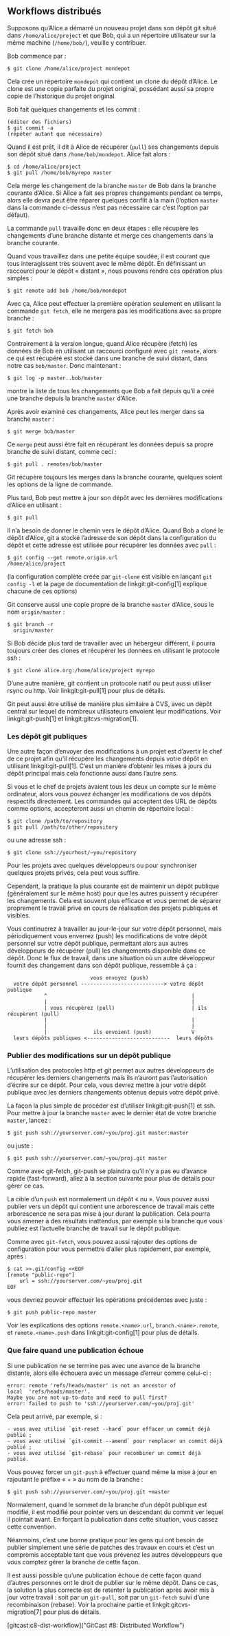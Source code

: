 ## Workflows distribués ##

Supposons qu’Alice a démarré un nouveau projet dans son dépôt git
situé dans `/home/alice/project` et que Bob, qui a un répertoire
utilisateur sur la même machine (`/home/bob/`), veuille y
contribuer.

Bob commence par :

    $ git clone /home/alice/project mondepot

Cela crée un répertoire `mondepot` qui contient un clone du dépôt
d’Alice. Le clone est une copie parfaite du projet original,
possédant aussi sa propre copie de l’historique du projet original.

Bob fait quelques changements et les commit :

    (éditer des fichiers)
    $ git commit -a
    (répéter autant que nécessaire)

Quand il est prêt, il dit à Alice de récupérer (`pull`) ses changements
depuis son dépôt situé dans `/home/bob/mondepot`. Alice fait alors :

    $ cd /home/alice/project
    $ git pull /home/bob/myrepo master

Cela merge les changement de la branche `master` de Bob dans la branche
courante d’Alice. Si Alice a fait ses propres changements pendant ce temps,
alors elle devra peut être réparer quelques conflit à la main (l’option
`master` dans la commande ci-dessus n’est pas nécessaire car c’est
l’option par défaut).

La commande `pull` travaille donc en deux étapes : elle récupère les changements
d’une branche distante et merge ces changements dans la branche courante.

Quand vous travaillez dans une petite équipe soudée, il est courant
que tous interagissent très souvent avec le même dépôt. En définissant un
raccourci pour le dépôt « distant », nous pouvons rendre ces opération plus
simples :

    $ git remote add bob /home/bob/mondepot

Avec ça, Alice peut effectuer la première opération seulement en
utilisant la commande `git fetch`, elle ne mergera pas les modifications
avec sa propre branche :

    $ git fetch bob

Contrairement à la version longue, quand Alice récupère (fetch) les
données de Bob en utilisant un raccourci configuré avec `git remote`,
alors ce qui est récupéré est stocké dans une branche de suivi distant,
dans notre cas `bob/master`. Donc maintenant :

    $ git log -p master..bob/master

montre la liste de tous les changements que Bob a fait depuis qu’il a créé
une branche depuis la branche `master` d’Alice.

Après avoir examiné ces changements, Alice peut les merger dans sa branche
`master` :

    $ git merge bob/master

Ce `merge` peut aussi être fait en récupérant les données depuis
sa propre branche de suivi distant, comme ceci :

    $ git pull . remotes/bob/master

Git récupère toujours les merges dans la branche courante,
quelques soient les options de la ligne de commande.

Plus tard, Bob peut mettre à jour son dépôt avec les dernières
modifications d’Alice en utilisant :

    $ git pull

Il n’a besoin de donner le chemin vers le dépôt d’Alice. Quand Bob a cloné
le dépôt d’Alice, git a stocké l’adresse de son dépôt dans la configuration
du dépôt et cette adresse est utilisée pour récupérer les données avec `pull` :

    $ git config --get remote.origin.url
    /home/alice/project

(la configuration complète créée par `git-clone` est visible en lançant
`git config -l` et la page de documentation de linkgit:git-config[1]
explique chacune de ces options)

Git conserve aussi une copie propre de la branche `master` d’Alice,
sous le nom `origin/master` :

    $ git branch -r
      origin/master

Si Bob décide plus tard de travailler avec un hébergeur différent,
il pourra toujours créer des clones et récupérer les données en utilisant
le protocole ssh :

    $ git clone alice.org:/home/alice/project myrepo

D’une autre manière, git contient un protocole natif ou peut aussi utiliser
rsync ou http. Voir linkgit:git-pull[1] pour plus de détails.

Git peut aussi être utilisé de manière plus similaire à CVS, avec un dépôt
central sur lequel de nombreux utilisateurs envoient leur modifications.
Voir linkgit:git-push[1] et linkgit:gitcvs-migration[1].

### Les dépôt git publiques ###

Une autre façon d’envoyer des modifications à un projet est d’avertir
le chef de ce projet afin qu’il récupère les changements depuis votre
dépôt en utilisant linkgit:git-pull[1]. C’est un manière d’obtenir les
mises à jours du dépôt principal mais cela fonctionne aussi dans
l’autre sens.

Si vous et le chef de projets avaient tous les deux un compte sur le même
ordinateur, alors vous pouvez échanger les modifications de vos dépôts
respectifs directement. Les commandes qui acceptent des URL de dépôts
comme options, accepteront aussi un chemin de répertoire local :

    $ git clone /path/to/repository
    $ git pull /path/to/other/repository

ou une adresse ssh :

    $ git clone ssh://yourhost/~you/repository

Pour les projets avec quelques développeurs ou pour synchroniser quelques
projets privés, cela peut vous suffire.

Cependant, la pratique la plus courante est de maintenir un dépôt publique
(généralement sur le même host) pour que les autres puissent y récupérer les
changements. Cela est souvent plus efficace et vous permet de séparer
proprement le travail privé en cours de réalisation des projets publiques
et visibles.

Vous continuerez à travailler au jour-le-jour sur votre dépôt personnel,
mais périodiquement vous enverrez (push) les modifications de votre
dépôt personnel sur votre dépôt publique, permettant alors aux autres
développeurs de récupérer (pull) les changements disponible dans ce dépôt.
Donc le flux de travail, dans une situation où un autre développeur 
fournit des changement dans son dépôt publique, ressemble à ça :

                               vous envoyez (push)
      votre dépôt personnel ---------------------------> votre dépôt publique
                ^                                               |
                |                                               |
                | vous récupérez (pull)                         | ils récupèrent (pull)
                |                                               |
                |                                               |
                |               ils envoient (push)             V
      leurs dépôts publiques <---------------------------  leurs dépôts
      


### Publier des modifications sur un dépôt publique ###

L’utilisation des protocoles http et git permet aux autres développeurs
de récupérer les derniers changements mais ils n’auront pas l’autorisation
d’écrire sur ce dépôt. Pour cela, vous devrez mettre à jour votre dépôt
publique avec les derniers changements obtenus depuis votre dépôt privé.

La façon la plus simple de procéder est d’utiliser linkgit:git-push[1] et ssh.
Pour mettre à jour la branche `master` avec le dernier état de votre branche
`master`, lancez :

    $ git push ssh://yourserver.com/~you/proj.git master:master

ou juste :

    $ git push ssh://yourserver.com/~you/proj.git master

Comme avec git-fetch, git-push se plaindra qu’il n’y a pas eu d’avance rapide
(fast-forward), allez à la section suivante pour plus de détails pour gérer
ce cas.

La cible d’un `push` est normalement un dépôt « nu ». Vous pouvez aussi publier
vers un dépôt qui contient une arborescence de travail mais cette arborescence
ne sera pas mise à jour durant la publication. Cela pourra vous amener à des
résultats inattendus, par exemple si la branche que vous publiez est l’actuelle
branche de travail sur le dépôt publique.

Comme avec `git-fetch`, vous pouvez aussi rajouter des options de configuration
pour vous permettre d’aller plus rapidement, par exemple, après :

    $ cat >>.git/config <<EOF
    [remote "public-repo"]
    	url = ssh://yourserver.com/~you/proj.git
    EOF

vous devriez pouvoir effectuer les opérations précédentes avec juste :

    $ git push public-repo master

Voir les explications des options `remote.<name>.url`, `branch.<name>.remote`,
et `remote.<name>.push` dans linkgit:git-config[1] pour plus de détails.

### Que faire quand une publication échoue ###

Si une publication ne se termine pas avec une avance de la branche distante,
alors elle échouera avec un message d’erreur comme celui-ci :

    error: remote 'refs/heads/master' is not an ancestor of
    local  'refs/heads/master'.
    Maybe you are not up-to-date and need to pull first?
    error: failed to push to 'ssh://yourserver.com/~you/proj.git'

Cela peut arrivé, par exemple, si :

	- vous avez utilisé `git-reset --hard` pour effacer un commit déjà publié ;
	- vous avez utilisé `git-commit --amend` pour remplacer un commit déjà publié ;
	- vous avez utilisé `git-rebase` pour recombiner un commit déjà publié.

Vous pouvez forcer un `git-push` à effectuer quand même la mise à jour
en rajoutant le préfixe « + » au nom de la branche :

    $ git push ssh://yourserver.com/~you/proj.git +master

Normalement, quand le sommet de la branche d’un dépôt publique est modifié,
il est modifié pour pointer vers un descendant du commit ver lequel il
pointait avant. En forçant la publication dans cette situation, vous
cassez cette convention.

Néanmoins, c’est une bonne pratique pour les gens qui ont besoin de publier
simplement une série de patches des travaux en cours et c’est un
compromis acceptable tant que vous prévenez les autres développeurs que
vous comptez gérer la branche de cette façon.

Il est aussi possible qu’une publication échoue de cette façon quand
d’autres personnes ont le droit de publier sur le même dépôt. Dans ce cas,
la solution la plus correcte est de retenter la publication après avoir mis
à jour votre travail : soit par un `git-pull`, soit par un `git-fetch` suivi
d’une recombinaison (rebase). Voir la prochaine partie et
linkgit:gitcvs-migration[7] pour plus de détails.

[gitcast:c8-dist-workflow]("GitCast #8: Distributed Workflow")
